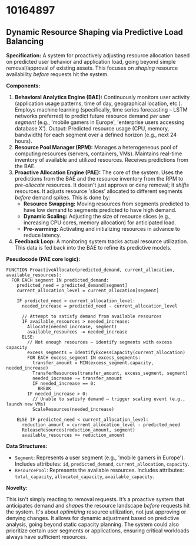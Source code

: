 # 10164897

## Dynamic Resource Shaping via Predictive Load Balancing

**Specification:** A system for proactively adjusting resource allocation based on predicted user behavior and application load, going beyond simple removal/approval of existing assets. This focuses on *shaping* resource availability *before* requests hit the system.

**Components:**

1.  **Behavioral Analytics Engine (BAE):** Continuously monitors user activity (application usage patterns, time of day, geographical location, etc.). Employs machine learning (specifically, time series forecasting – LSTM networks preferred) to predict future resource demand *per user segment* (e.g., 'mobile gamers in Europe', 'enterprise users accessing database X'). Output: Predicted resource usage (CPU, memory, bandwidth) for each segment over a defined horizon (e.g., next 24 hours).
2.  **Resource Pool Manager (RPM):** Manages a heterogeneous pool of computing resources (servers, containers, VMs).  Maintains real-time inventory of available and utilized resources.  Receives predictions from the BAE.
3.  **Proactive Allocation Engine (PAE):** The core of the system.  Uses the predictions from the BAE and the resource inventory from the RPM to *pre-allocate* resources. It doesn't just approve or deny removal; it *shifts* resources.  It adjusts resource 'slices' allocated to different segments *before* demand spikes. This is done by:
    *   **Resource Swapping:** Moving resources from segments predicted to have low demand to segments predicted to have high demand.
    *   **Dynamic Scaling:** Adjusting the size of resource slices (e.g., increasing CPU cores, memory allocation) for anticipated load.
    *   **Pre-warming:** Activating and initializing resources in advance to reduce latency.
4.  **Feedback Loop:** A monitoring system tracks actual resource utilization. This data is fed back into the BAE to refine its predictive models.

**Pseudocode (PAE core logic):**

```
FUNCTION ProactiveAllocate(predicted_demand, current_allocation, available_resources):
  FOR EACH segment IN predicted_demand:
    predicted_need = predicted_demand[segment]
    current_allocation_level = current_allocation[segment]

    IF predicted_need > current_allocation_level:
      needed_increase = predicted_need - current_allocation_level

      // Attempt to satisfy demand from available resources
      IF available_resources > needed_increase:
        Allocate(needed_increase, segment)
        available_resources -= needed_increase
      ELSE:
        // Not enough resources – identify segments with excess capacity
        excess_segments = IdentifyExcessCapacity(current_allocation)
        FOR EACH excess_segment IN excess_segments:
          transfer_amount = MIN(excess_segment.capacity, needed_increase)
          TransferResources(transfer_amount, excess_segment, segment)
          needed_increase -= transfer_amount
          IF needed_increase == 0:
            BREAK
        IF needed_increase > 0:
          // Unable to satisfy demand – trigger scaling event (e.g., launch new VMs)
          ScaleResources(needed_increase)

    ELSE IF predicted_need < current_allocation_level:
      reduction_amount = current_allocation_level - predicted_need
      ReleaseResources(reduction_amount, segment)
      available_resources += reduction_amount
```

**Data Structures:**

*   `Segment`: Represents a user segment (e.g., 'mobile gamers in Europe'). Includes attributes: `id`, `predicted_demand`, `current_allocation`, `capacity`.
*   `ResourcePool`: Represents the available resources.  Includes attributes: `total_capacity`, `allocated_capacity`, `available_capacity`.

**Novelty:**

This isn't simply reacting to removal requests. It’s a proactive system that anticipates demand and *shapes* the resource landscape *before* requests hit the system. It's about *optimizing* resource utilization, not just approving or denying changes.  It allows for dynamic adjustment based on predictive analysis, going beyond static capacity planning. The system could also prioritize certain user segments or applications, ensuring critical workloads always have sufficient resources.
